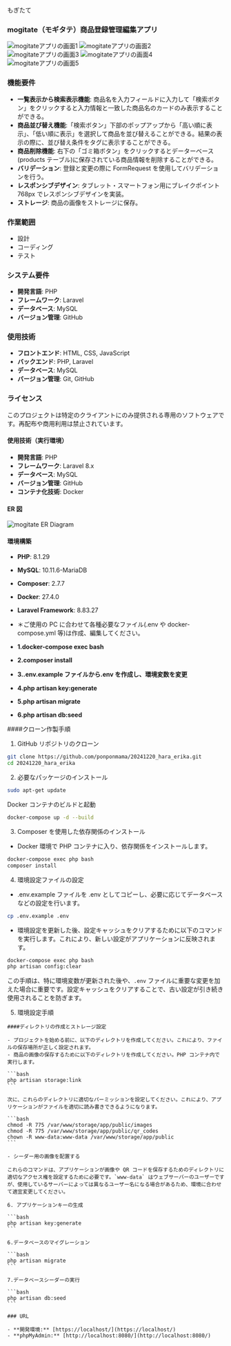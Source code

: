 もぎたて

### mogitate（モギタテ）商品登録管理編集アプリ

![mogitateアプリの画面1](products.png)
![mogitateアプリの画面2](sort-tag1.png)
![mogitateアプリの画面3](sort-tag2.png)
![mogitateアプリの画面4](up-date.png)
![mogitateアプリの画面5](register.png)

### 機能要件

- **一覧表示から検索表示機能**: 商品名を入力フィールドに入力して「検索ボタン」をクリックすると入力情報と一致した商品名のカードのみ表示することができる。
- **商品並び替え機能**:「検索ボタン」下部のポップアップから「高い順に表示」、「低い順に表示」を選択して商品を並び替えることができる。結果の表示の際に、並び替え条件をタグに表示することができる。
- **商品削除機能**: 右下の「ゴミ箱ボタン」をクリックするとデーターベース(products テーブル)に保存されている商品情報を削除することができる。
- **バリデーション**: 登録と変更の際に FormRequest を使用してバリデーションを行う。
- **レスポンシブデザイン**: タブレット・スマートフォン用にブレイクポイント 768px でレスポンシブデザインを実装。
- **ストレージ**: 商品の画像をストレージに保存。

### 作業範囲

- 設計
- コーディング
- テスト

### システム要件

- **開発言語**: PHP
- **フレームワーク**: Laravel
- **データベース**: MySQL
- **バージョン管理**: GitHub

### 使用技術

- **フロントエンド**: HTML, CSS, JavaScript
- **バックエンド**: PHP, Laravel
- **データベース**: MySQL
- **バージョン管理**: Git, GitHub

### ライセンス

このプロジェクトは特定のクライアントにのみ提供される専用のソフトウェアです。再配布や商用利用は禁止されています。

#### 使用技術（実行環境）

- **開発言語**: PHP
- **フレームワーク**: Laravel 8.x
- **データベース**: MySQL
- **バージョン管理**: GitHub
- **コンテナ化技術**: Docker

#### ER 図

![mogitate ER Diagram](mogitate_table.drawio.png)

#### 環境構築

- **PHP**: 8.1.29
- **MySQL**: 10.11.6-MariaDB
- **Composer**: 2.7.7
- **Docker**: 27.4.0
- **Laravel Framework**: 8.83.27

- ＊ご使用の PC に合わせて各種必要なファイル(.env や docker-compose.yml 等)は作成、編集してください。

- **1.docker-compose exec bash**
- **2.composer install**
- **3..env.example ファイルから.env を作成し、環境変数を変更**
- **4.php artisan key:generate**
- **5.php artisan migrate**
- **6.php artisan db:seed**

####クローン作製手順

1. GitHub リポジトリのクローン

```bash
git clone https://github.com/ponponmama/20241220_hara_erika.git
cd 20241220_hara_erika
```

2. 必要なパッケージのインストール

```bash　
sudo apt-get update
```

Docker コンテナのビルドと起動

```bash
docker-compose up -d --build
```

3. Composer を使用した依存関係のインストール

- Docker 環境で PHP コンテナに入り、依存関係をインストールします。

```bash
docker-compose exec php bash
composer install
```

4. 環境設定ファイルの設定

- .env.example ファイルを .env としてコピーし、必要に応じてデータベースなどの設定を行います。

```bash
cp .env.example .env
```

- 環境設定を更新した後、設定キャッシュをクリアするために以下のコマンドを実行します。これにより、新しい設定がアプリケーションに反映されます。

```bash
docker-compose exec php bash
php artisan config:clear
```

この手順は、特に環境変数が更新された後や、`.env` ファイルに重要な変更を加えた場合に重要です。設定キャッシュをクリアすることで、古い設定が引き続き使用されることを防ぎます。

5. 環境設定手順

````
####ディレクトリの作成とストレージ設定

- プロジェクトを始める前に、以下のディレクトリを作成してください。これにより、ファイルの保存場所が正しく設定されます。
- 商品の画像の保存するために以下のディレクトリを作成してください。PHP コンテナ内で実行します。

```bash
php artisan storage:link
```

次に、これらのディレクトリに適切なパーミッションを設定してください。これにより、アプリケーションがファイルを適切に読み書きできるようになります。

```bash
chmod -R 775 /var/www/storage/app/public/images
chmod -R 775 /var/www/storage/app/public/qr_codes
chown -R www-data:www-data /var/www/storage/app/public
```

- シーダー用の画像を配置する

これらのコマンドは、アプリケーションが画像や QR コードを保存するためのディレクトリに適切なアクセス権を設定するために必要です。`www-data` はウェブサーバーのユーザーですが、使用しているサーバーによっては異なるユーザー名になる場合があるため、環境に合わせて適宜変更してください。

6. アプリケーションキーの生成

```bash
php artisan key:generate
```

6.データベースのマイグレーション

```bash
php artisan migrate
```

7.データベースシーダーの実行

```bash
php artisan db:seed
```

### URL

- **開発環境:** [https://localhost/](https://localhost/)
- **phpMyAdmin:** [http://localhost:8080/](http://localhost:8080/)
````
